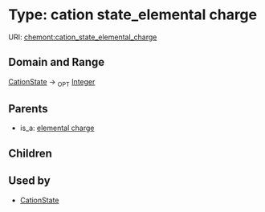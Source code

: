 
# Type: cation state_elemental charge




URI: [chemont:cation_state_elemental_charge](https://w3id.org/chemont/cation_state_elemental_charge)


## Domain and Range

[CationState](CationState.md) ->  <sub>OPT</sub> [Integer](types/Integer.md)

## Parents

 *  is_a: [elemental charge](elemental_charge.md)

## Children


## Used by

 * [CationState](CationState.md)
